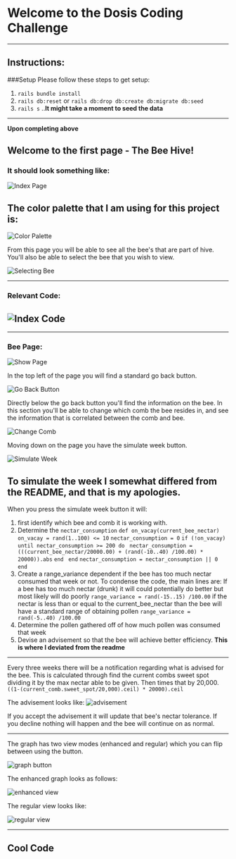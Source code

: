 # Welcome to the Dosis Coding Challenge
------------------------
## Instructions:
  ###Setup
  Please follow these steps to get setup: 
  1) `rails bundle install`
  2)  `rails db:reset` or `rails db:drop db:create db:migrate db:seed`
  3) `rails s`
   ..**It might take a moment to seed the data**
  
 
  
 -----------------------
 **Upon completing above**
 ## Welcome to the first page - The Bee Hive!
 ### It should look something like:
 ![Index Page](https://github.com/Micjoey/Dosis/blob/master/app/assets/images/index_page.jpg)

 ## The color palette that I am using for this project is:
 ![Color Palette](https://github.com/Micjoey/Dosis/blob/d5ea864106322a707ae7459c6d90ca818482a8c1/app/assets/images/color_palette.png)
 
 From this page you will be able to see all the bee's that are part of hive.
 You'll also be able to select the bee that you wish to view.

 ![Selecting Bee](https://github.com/Micjoey/Dosis/blob/217b95613292bd077cb3c3f8c0e1773de1dbe325/app/assets/images/selecting_bee.png)

 ----------
 ### Relevant Code:
 ![Index Code](https://github.com/Micjoey/Dosis/blob/master/app/assets/images/index_code.png)
 ------
 -------------
 ### Bee Page:
![Show Page](https://github.com/Micjoey/Dosis/blob/master/app/assets/images/show_bee_page.png)

In the top left of the page you will find a standard go back button.

![Go Back Button](https://github.com/Micjoey/Dosis/blob/d5ea864106322a707ae7459c6d90ca818482a8c1/app/assets/images/go_back_button.png)

Directly below the go back button you'll find the information on the bee. 
In this section you'll be able to change which comb the bee resides in, and see the information that is correlated between the comb and bee.

![Change Comb](https://github.com/Micjoey/Dosis/blob/d5ea864106322a707ae7459c6d90ca818482a8c1/app/assets/images/change_comb_button.png)

Moving down on the page you have the simulate week button. 

![Simulate Week](https://github.com/Micjoey/Dosis/blob/d5ea864106322a707ae7459c6d90ca818482a8c1/app/assets/images/simulate_week_button.png)


To simulate the week I somewhat differed from the README, and that is my apologies.
-----
When you press the simulate week button it will:
1) first identify which bee and comb it is working with. 
2) Determine the `nectar_consumption`
`def on_vacay(current_bee_nectar)`
  `on_vacay = rand(1..100) <= 10`
  `nectar_consumption = 0`
  `if (!on_vacay) `
      `until nectar_consumption >= 200 do`
      ` nectar_consumption = (((current_bee_nectar/20000.00) + (rand(-10..40) /100.00) * 20000)).abs`
      `end`
  ` end`
  `nectar_consumption = nectar_consumption || 0`
`end`
3) Create a range_variance dependent if the bee has too much nectar consumed that week or not. To condense the code, the main lines are:
If a bee has too much nectar (drunk) it will could potentially do better but most likely will do poorly
`range_variance = rand(-15..15) /100.00` 
if the nectar is less than or equal to the current_bee_nectar than the bee will have a standard range of obtaining pollen
`range_variance = rand(-5..40) /100.00`
4) Determine the pollen gathered off of how much pollen was consumed that week
5) Devise an advisement so that the bee will achieve better efficiency. **This is where I deviated from the readme**
----

Every three weeks there will be a notification regarding what is advised for the bee. This is calculated through find the current combs sweet spot dividing it by the max nectar able to be given. Then times that by 20,000.
`((1-(current_comb.sweet_spot/20,000).ceil) * 20000).ceil`

The advisement looks like:
![advisement](https://github.com/Micjoey/Dosis/blob/master/app/assets/images/advisement.png)

If you accept the advisement it will update that bee's nectar tolerance. If you decline nothing will happen and the bee will continue on as normal.

----

The graph has two view modes (enhanced and regular) which you can flip between using the button.

![graph button](https://github.com/Micjoey/Dosis/blob/d5ea864106322a707ae7459c6d90ca818482a8c1/app/assets/images/graph_and_button.png)

The enhanced graph looks as follows: 

![enhanced view](https://github.com/Micjoey/Dosis/blob/d5ea864106322a707ae7459c6d90ca818482a8c1/app/assets/images/graph_and_data.png)

The regular view looks like:

![regular view](https://github.com/Micjoey/Dosis/blob/master/app/assets/images/regular_graph.png)

---

## Cool Code




